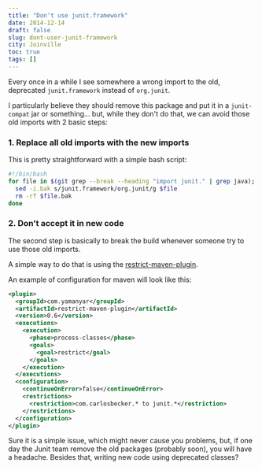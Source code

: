 ```yaml
---
title: "Don't use junit.framework"
date: 2014-12-14
draft: false
slug: dont-user-junit-framework
city: Joinville
toc: true
tags: []
---
```


Every once in a while I see somewhere a wrong import to the old, deprecated `junit.framework` instead of `org.junit`.

I particularly believe they should remove this package and put it in a `junit-compat` jar or something... but, while they don't do that, we can avoid those old imports with 2 basic steps:

### 1. Replace all old imports with the new imports

This is pretty straightforward with a simple bash script:

```sh
#!/bin/bash
for file in $(git grep --break --heading "import junit." | grep java); do
  sed -i.bak s/junit.framework/org.junit/g $file
  rm -rf $file.bak
done
```

### 2. Don't accept it in new code

The second step is basically to break the build whenever someone try to use those old imports. 

A simple way to do that is using the [restrict-maven-plugin](https://github.com/yamanyar/restrict-maven-plugin).

An example of configuration for maven will look like this:

```xml
<plugin>
  <groupId>com.yamanyar</groupId>
  <artifactId>restrict-maven-plugin</artifactId>
  <version>0.6</version>
  <executions>
    <execution>
      <phase>process-classes</phase>
      <goals>
        <goal>restrict</goal>
      </goals>
    </execution>
  </executions>
  <configuration>
    <continueOnError>false</continueOnError>
    <restrictions>
      <restriction>com.carlosbecker.* to junit.*</restriction>
    </restrictions>
  </configuration>
</plugin>
```

Sure it is a simple issue, which might never cause you problems, but, if one day the Junit team remove the old packages (probably soon), you will have a headache. Besides that, writing new code using deprecated classes?
